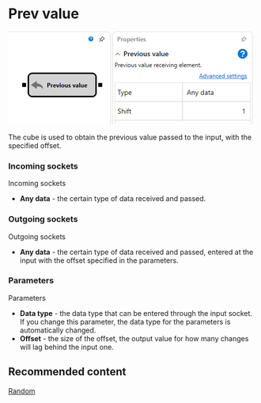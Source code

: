 # Prev value

![Designer The previous value 00](../../../../../../images/designer_previous_value_00.png)

The cube is used to obtain the previous value passed to the input, with the specified offset.

### Incoming sockets

Incoming sockets

- **Any data** \- the certain type of data received and passed.

### Outgoing sockets

Outgoing sockets

- **Any data** \- the certain type of data received and passed, entered at the input with the offset specified in the parameters.

### Parameters

Parameters

- **Data type** \- the data type that can be entered through the input socket. If you change this parameter, the data type for the parameters is automatically changed.
- **Offset** \- the size of the offset, the output value for how many changes will lag behind the input one.

## Recommended content

[Random](random.md)
